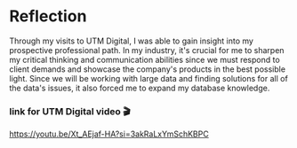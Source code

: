 # Reflection
Through my visits to UTM Digital, I was able to gain insight into my prospective professional path. In my industry, it's crucial for me to 
sharpen my critical thinking and communication abilities since we must respond to client demands and showcase the company's products in 
the best possible light. Since we will be working with large data and finding solutions for all of the data's issues, it also forced me 
to expand my database knowledge. 

### link for UTM Digital video 🎬
https://youtu.be/Xt_AEjaf-HA?si=3akRaLxYmSchKBPC
